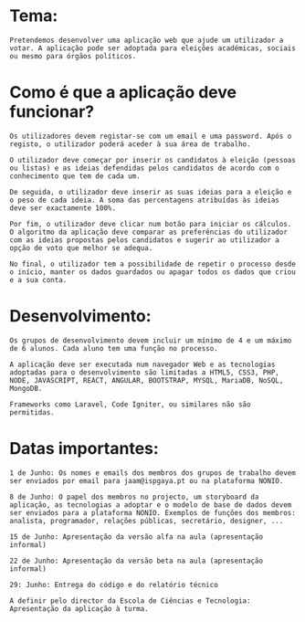 # Tema:
    Pretendemos desenvolver uma aplicação web que ajude um utilizador a votar. A aplicação pode ser adoptada para eleições académicas, sociais ou mesmo para órgãos políticos.

# Como é que a aplicação deve funcionar?
    Os utilizadores devem registar-se com um email e uma password. Após o registo, o utilizador poderá aceder à sua área de trabalho.
    
    O utilizador deve começar por inserir os candidatos à eleição (pessoas ou listas) e as ideias defendidas pelos candidatos de acordo com o conhecimento que tem de cada um.
    
    De seguida, o utilizador deve inserir as suas ideias para a eleição e o peso de cada ideia. A soma das percentagens atribuídas às ideias deve ser exactamente 100%.
    
    Por fim, o utilizador deve clicar num botão para iniciar os cálculos. O algoritmo da aplicação deve comparar as preferências do utilizador com as ideias propostas pelos candidatos e sugerir ao utilizador a opção de voto que melhor se adequa.
    
    No final, o utilizador tem a possibilidade de repetir o processo desde o início, manter os dados guardados ou apagar todos os dados que criou e a sua conta.

# Desenvolvimento:
    Os grupos de desenvolvimento devem incluir um mínimo de 4 e um máximo de 6 alunos. Cada aluno tem uma função no processo.
    
    A aplicação deve ser executada num navegador Web e as tecnologias adoptadas para o desenvolvimento são limitadas a HTML5, CSS3, PHP, NODE, JAVASCRIPT, REACT, ANGULAR, BOOTSTRAP, MYSQL, MariaDB, NoSQL, MongoDB.
    
    Frameworks como Laravel, Code Igniter, ou similares não são permitidas.

# Datas importantes:

    1 de Junho: Os nomes e emails dos membros dos grupos de trabalho devem ser enviados por email para jaam@ispgaya.pt ou na plataforma NONIO.
    
    8 de Junho: O papel dos membros no projecto, um storyboard da aplicação, as tecnologias a adoptar e o modelo de base de dados devem ser enviados para a plataforma NONIO. Exemplos de funções dos membros: analista, programador, relações públicas, secretário, designer, ...
    
    15 de Junho: Apresentação da versão alfa na aula (apresentação informal)
    
    22 de Junho: Apresentação da versão beta na aula (apresentação informal)
    
    29: Junho: Entrega do código e do relatório técnico
    
    A definir pelo director da Escola de Ciências e Tecnologia: Apresentação da aplicação à turma.
    
